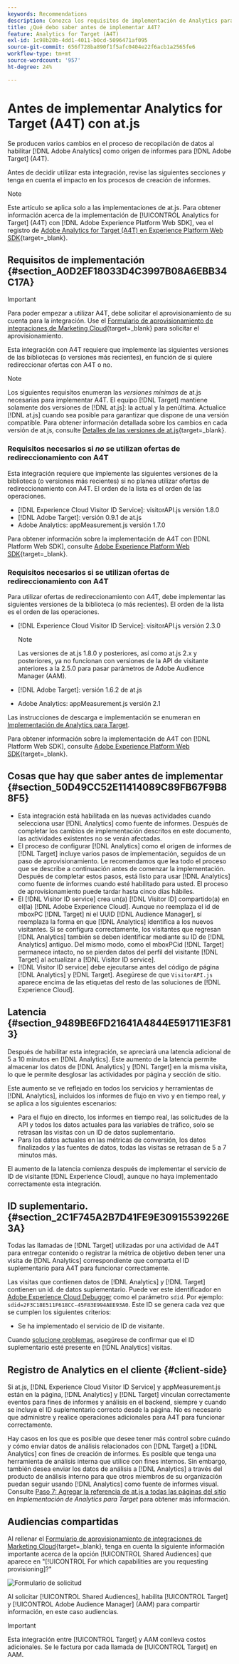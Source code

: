 ```yaml
---
keywords: Recommendations
description: Conozca los requisitos de implementación de Analytics para  [!DNL Target] (A4T) y qué debe tener en cuenta antes de implementar esta integración.
title: ¿Qué debo saber antes de implementar A4T?
feature: Analytics for Target (A4T)
exl-id: 1c98b20b-4dd1-4011-b0cd-5096471af095
source-git-commit: 656f728ba890f1f5afc0404e22f6acb1a2565fe6
workflow-type: tm+mt
source-wordcount: '957'
ht-degree: 24%

---
```


# Antes de implementar Analytics for Target (A4T) con at.js

Se producen varios cambios en el proceso de recopilación de datos al habilitar [!DNL Adobe Analytics] como origen de informes para [!DNL Adobe Target] (A4T).

Antes de decidir utilizar esta integración, revise las siguientes secciones y tenga en cuenta el impacto en los procesos de creación de informes.

>[!NOTE]
>
>Este artículo se aplica solo a las implementaciones de at.js. Para obtener información acerca de la implementación de [!UICONTROL Analytics for Target] (A4T) con [!DNL Adobe Experience Platform Web SDK], vea el registro de [Adobe Analytics for Target (A4T) en Experience Platform Web SDK](https://experienceleague.adobe.com/docs/target-dev/developer/a4t/overview-a4t.html){target=_blank}.

## Requisitos de implementación {#section_A0D2EF18033D4C3997B08A6EBB34C17A}

>[!IMPORTANT]
>
>Para poder empezar a utilizar A4T, debe solicitar el aprovisionamiento de su cuenta para la integración. Use el [Formulario de aprovisionamiento de integraciones de Marketing Cloud](https://survey.adobe.com/jfe/form/SV_ekBHTLSoP5Zki2y){target=_blank} para solicitar el aprovisionamiento.

Esta integración con A4T requiere que implemente las siguientes versiones de las bibliotecas (o versiones más recientes), en función de si quiere redireccionar ofertas con A4T o no.

>[!NOTE]
>
>Los siguientes requisitos enumeran las *versiones mínimas* de at.js necesarias para implementar A4T. El equipo [!DNL Target] mantiene solamente dos versiones de [!DNL at.js]: la actual y la penúltima. Actualice [!DNL at.js] cuando sea posible para garantizar que dispone de una versión compatible. Para obtener información detallada sobre los cambios en cada versión de at.js, consulte [Detalles de las versiones de at.js](https://experienceleague.corp.adobe.com/docs/target-dev/developer/client-side/at-js-implementation/target-atjs-versions.html?lang=es){target=_blank}.

### Requisitos necesarios si *no* se utilizan ofertas de redireccionamiento con A4T

Esta integración requiere que implemente las siguientes versiones de la biblioteca (o versiones más recientes) si no planea utilizar ofertas de redireccionamiento con A4T. El orden de la lista es el orden de las operaciones.

* [!DNL Experience Cloud Visitor ID Service]: visitorAPI.js versión 1.8.0
* [!DNL Adobe Target]: versión 0.9.1 de at.js
* Adobe Analytics: appMeasurement.js versión 1.7.0

Para obtener información sobre la implementación de A4T con [!DNL Platform Web SDK], consulte [Adobe Experience Platform Web SDK](https://experienceleague.adobe.com/docs/target-dev/developer/client-side/aep-web-sdk.html?lang=es){target=_blank}.

### Requisitos necesarios si se utilizan ofertas de redireccionamiento con A4T

Para utilizar ofertas de redireccionamiento con A4T, debe implementar las siguientes versiones de la biblioteca (o más recientes). El orden de la lista es el orden de las operaciones.

* [!DNL Experience Cloud Visitor ID Service]: visitorAPI.js versión 2.3.0

  >[!NOTE]
  >
  >Las versiones de at.js 1.8.0 y posteriores, así como at.js 2.x y posteriores, ya no funcionan con versiones de la API de visitante anteriores a la 2.5.0 para pasar parámetros de Adobe Audience Manager (AAM).

* [!DNL Adobe Target]: versión 1.6.2 de at.js

* Adobe Analytics: appMeasurement.js versión 2.1

Las instrucciones de descarga e implementación se enumeran en [Implementación de Analytics para Target](/help/main/c-integrating-target-with-mac/a4t/a4timplementation.md).

Para obtener información sobre la implementación de A4T con [!DNL Platform Web SDK], consulte [Adobe Experience Platform Web SDK](https://experienceleague.adobe.com/docs/target-dev/developer/client-side/aep-web-sdk.html?lang=es){target=_blank}.

## Cosas que hay que saber antes de implementar {#section_50D49CC52E11414089C89FB67F9B88F5}

* Esta integración está habilitada en las nuevas actividades cuando selecciona usar [!DNL Analytics] como fuente de informes. Después de completar los cambios de implementación descritos en este documento, las actividades existentes no se verán afectadas.
* El proceso de configurar [!DNL Analytics] como el origen de informes de [!DNL Target] incluye varios pasos de implementación, seguidos de un paso de aprovisionamiento. Le recomendamos que lea todo el proceso que se describe a continuación antes de comenzar la implementación. Después de completar estos pasos, está listo para usar [!DNL Analytics] como fuente de informes cuando esté habilitado para usted. El proceso de aprovisionamiento puede tardar hasta cinco días hábiles.
* El [!DNL Visitor ID service] crea un(a) [!DNL Visitor ID] compartido(a) en el(la) [!DNL Adobe Experience Cloud]. Aunque no reemplaza el id de mboxPC [!DNL Target] ni el UUID [!DNL Audience Manager], sí reemplaza la forma en que [!DNL Analytics] identifica a los nuevos visitantes. Si se configura correctamente, los visitantes que regresan [!DNL Analytics] también se deben identificar mediante su ID de [!DNL Analytics] antiguo. Del mismo modo, como el mboxPCid [!DNL Target] permanece intacto, no se pierden datos del perfil del visitante [!DNL Target] al actualizar a [!DNL Visitor ID service].
* [!DNL Visitor ID service] debe ejecutarse antes del código de página [!DNL Analytics] y [!DNL Target]. Asegúrese de que `VisitorAPI.js` aparece encima de las etiquetas del resto de las soluciones de [!DNL Experience Cloud].

## Latencia {#section_9489BE6FD21641A4844E591711E3F813}

Después de habilitar esta integración, se apreciará una latencia adicional de 5 a 10 minutos en [!DNL Analytics]. Este aumento de la latencia permite almacenar los datos de [!DNL Analytics] y [!DNL Target] en la misma visita, lo que le permite desglosar las actividades por página y sección de sitio.

Este aumento se ve reflejado en todos los servicios y herramientas de [!DNL Analytics], incluidos los informes de flujo en vivo y en tiempo real, y se aplica a los siguientes escenarios:

* Para el flujo en directo, los informes en tiempo real, las solicitudes de la API y todos los datos actuales para las variables de tráfico, solo se retrasan las visitas con un ID de datos suplementario.
* Para los datos actuales en las métricas de conversión, los datos finalizados y las fuentes de datos, todas las visitas se retrasan de 5 a 7 minutos más.

El aumento de la latencia comienza después de implementar el servicio de ID de visitante [!DNL Experience Cloud], aunque no haya implementado correctamente esta integración.

## ID suplementario.  {#section_2C1F745A2B7D41FE9E30915539226E3A}

Todas las llamadas de [!DNL Target] utilizadas por una actividad de A4T para entregar contenido o registrar la métrica de objetivo deben tener una visita de [!DNL Analytics] correspondiente que comparta el ID suplementario para A4T para funcionar correctamente.

Las visitas que contienen datos de [!DNL Analytics] y [!DNL Target] contienen un id. de datos suplementario. Puede ver este identificador en [Adobe Experience Cloud Debugger](https://experienceleague.adobe.com/docs/debugger/using/experience-cloud-debugger.html?lang=es) como el parámetro `sdid`. Por ejemplo: `sdid=2F3C18E511F618CC-45F83E994AEE93A0`. Este ID se genera cada vez que se cumplen los siguientes criterios:

* Se ha implementado el servicio de ID de visitante.

Cuando [solucione problemas](/help/main/c-integrating-target-with-mac/a4t/c-a4t-troubleshooting/a4t-troubleshooting.md), asegúrese de confirmar que el ID suplementario esté presente en [!DNL Analytics] visitas.

## Registro de Analytics en el cliente {#client-side}

Si at.js, [!DNL Experience Cloud Visitor ID Service] y appMeasurement.js están en la página, [!DNL Analytics] y [!DNL Target] vinculan correctamente eventos para fines de informes y análisis en el backend, siempre y cuando se incluya el ID suplementario correcto desde la página. No es necesario que administre y realice operaciones adicionales para A4T para funcionar correctamente.

Hay casos en los que es posible que desee tener más control sobre cuándo y cómo enviar datos de análisis relacionados con [!DNL Target] a [!DNL Analytics] con fines de creación de informes. Es posible que tenga una herramienta de análisis interna que utilice con fines internos. Sin embargo, también desea enviar los datos de análisis a [!DNL Analytics] a través del producto de análisis interno para que otros miembros de su organización puedan seguir usando [!DNL Analytics] como fuente de informes visual. Consulte [Paso 7: Agregar la referencia de at.js a todas las páginas del sitio](/help/main/c-integrating-target-with-mac/a4t/a4timplementation.md#step7) en *Implementación de Analytics para Target* para obtener más información.

## Audiencias compartidas

Al rellenar el [Formulario de aprovisionamiento de integraciones de Marketing Cloud](https://survey.adobe.com/jfe/form/SV_ekBHTLSoP5Zki2y){target=_blank}, tenga en cuenta la siguiente información importante acerca de la opción [!UICONTROL Shared Audiences] que aparece en &quot;[!UICONTROL For which capabilities are you requesting provisioning]?&quot;

![Formulario de solicitud](/help/main/c-integrating-target-with-mac/a4t/assets/request-form.png)

Al solicitar [!UICONTROL Shared Audiences], habilita [!UICONTROL Target] y [!UICONTROL Adobe Audience Manager] (AAM) para compartir información, en este caso audiencias.

>[!IMPORTANT]
>
>Esta integración entre [!UICONTROL Target] y AAM conlleva costos adicionales. Se le factura por cada llamada de [!UICONTROL Target] en AAM.

